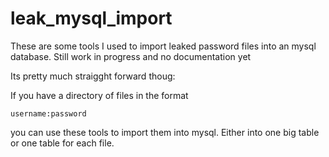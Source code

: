 # leak_mysql_import

These are some tools I used to import leaked password files into an mysql database.
Still work in progress and no documentation yet

Its pretty much straigght forward thoug:

If you have a directory of files in the format

    username:password
    
you can use these tools to import them into mysql. Either into one big  table or one table for each file.
